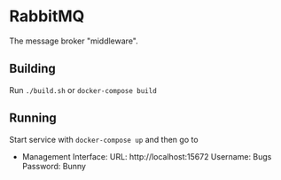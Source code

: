 # RabbitMQ

The message broker "middleware".

## Building

Run `./build.sh` or `docker-compose build`

## Running

Start service with `docker-compose up` and then go to

- Management Interface:
URL: http://localhost:15672
Username: Bugs
Password: Bunny

